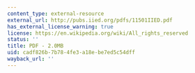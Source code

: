 ```yaml
---
content_type: external-resource
external_url: http://pubs.iied.org/pdfs/11501IIED.pdf
has_external_license_warning: true
license: https://en.wikipedia.org/wiki/All_rights_reserved
status: ''
title: PDF - 2.0MB
uid: cadf826b-7b78-4fe3-a18e-be7ed5c54dff
wayback_url: ''
---
```

